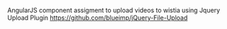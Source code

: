 AngularJS component assigment to upload videos to wistia using Jquery Upload Plugin https://github.com/blueimp/jQuery-File-Upload
